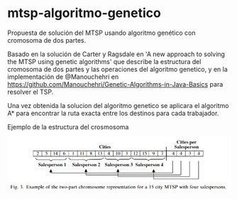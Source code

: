 # mtsp-algoritmo-genetico
Propuesta de solución del MTSP usando algoritmo genético con cromosoma de dos partes.

Basado en la solución de Carter y Ragsdale en 'A new approach to solving the MTSP using genetic algorithms' que describe la estructura del cromosoma 
de dos partes y las operaciones del algoritmo genetico, y en la implementación de @Manouchehri en https://github.com/Manouchehri/Genetic-Algorithms-in-Java-Basics
para resolver el TSP.

Una vez obtenida la solucion del algoritmo genetico se aplicara el algoritmo A* para encontrar la ruta exacta entre los destinos para cada trabajador.

Ejemplo de la estructura del crosmosoma

![alt text](https://github.com/404MS/mtsp-algoritmo-genetico/blob/master/chromosome-structure.png?raw=true)

